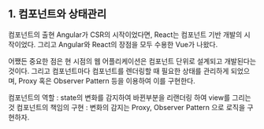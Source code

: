 ## 1. 컴포넌트와 상태관리

컴포넌트의 출현
Angular가 CSR의 시작이었다면, React는 컴포넌트 기반 개발의 시작이었다. 그리고 Angular와 React의 장점을 모두 수용한 Vue가 나왔다.

어쨌든 중요한 점은 현 시점의 웹 어플리케이션은 컴포넌트 단위로 설계되고 개발된다는 것이다. 그리고 컴포넌트마다 컴포넌트를 렌더링할 때 필요한 상태를 관리하게 되었으며, Proxy 혹은 Observer Pattern 등을 이용하여 이를 구현한다.

컴포넌트의 역할 : state의 변화를 감지하여 바뀐부분을 리랜더링 하여 view를 그리는 것
컴포넌트의 책임의 구현 : 변화의 감지는 Proxy, Observer Pattern 으로 로직을 구현하자.
